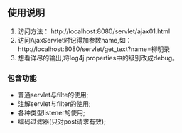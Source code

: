## 使用说明

1. 访问方法： http://localhost:8080/servlet/ajax01.html
2. 访问AjaxServlet时记得加参数name,如： http://localhost:8080/servlet/get_text?name=柳明录
3. 想看详尽的输出,将log4j.properties中的级别改成debug。

### 包含功能

* 普通servlet与filte的使用;
* 注解servlet与filter的使用;
* 各种类型listener的使用;
* 编码过滤器(只对post请求有效);